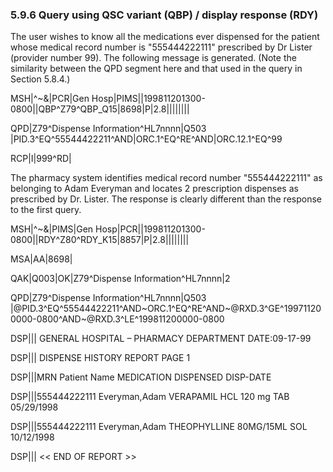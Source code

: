 ### 5.9.6 Query using QSC variant (QBP) / display response (RDY)

The user wishes to know all the medications ever dispensed for the patient whose medical record number is "555444222111" prescribed by Dr Lister (provider number 99). The following message is generated. (Note the similarity between the QPD segment here and that used in the query in Section 5.8.4.)

MSH|^~\&|PCR|Gen Hosp|PIMS||199811201300-0800||QBP^Z79^QBP_Q15|8698|P|2.8||||||||

QPD|Z79^Dispense Information^HL7nnnn|Q503 |PID.3^EQ^55544422211^AND|ORC.1^EQ^RE^AND|ORC.12.1^EQ^99

RCP|I|999^RD|

The pharmacy system identifies medical record number "555444222111" as belonging to Adam Everyman and locates 2 prescription dispenses as prescribed by Dr. Lister. The response is clearly different than the response to the first query.

MSH|^~\&|PIMS|Gen Hosp|PCR||199811201300-0800||RDY^Z80^RDY_K15|8857|P|2.8||||||||

MSA|AA|8698|

QAK|Q003|OK|Z79^Dispense Information^HL7nnnn|2

QPD|Z79^Dispense Information^HL7nnnn|Q503 |@PID.3^EQ^55544422211^AND~ORC.1^EQ^RE^AND~@RXD.3^GE^199711200000-0800^AND~@RXD.3^LE^199811200000-0800

DSP||| GENERAL HOSPITAL – PHARMACY DEPARTMENT DATE:09-17-99

DSP||| DISPENSE HISTORY REPORT PAGE 1

DSP|||MRN Patient Name MEDICATION DISPENSED DISP-DATE

DSP|||555444222111 Everyman,Adam VERAPAMIL HCL 120 mg TAB 05/29/1998

DSP|||555444222111 Everyman,Adam THEOPHYLLINE 80MG/15ML SOL 10/12/1998

DSP||| &lt;&lt; END OF REPORT >>
